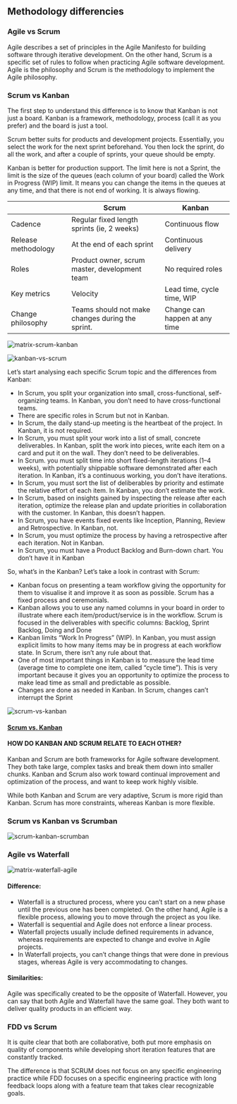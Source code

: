 ## Methodology differencies
### Agile vs Scrum
Agile describes a set of principles in the Agile Manifesto for building software through iterative development. On the other hand, Scrum is a specific set of rules to follow when practicing Agile software development. Agile is the philosophy and Scrum is the methodology to implement the Agile philosophy.

### Scrum vs Kanban
The first step to understand this difference is to know that Kanban is not just a board. Kanban is a framework, methodology, process (call it as you prefer) and the board is just a tool.

Scrum better suits for products and development projects. Essentially, you select the work for the next sprint beforehand. You then lock the sprint, do all the work, and after a couple of sprints, your queue should be empty.

Kanban is better for production support. The limit here is not a Sprint, the limit is the size of the queues (each column of your board) called the Work in Progress (WIP) limit. It means you can change the items in the queues at any time, and that there is not end of working. It is always flowing.

|  | Scrum | Kanban |
| --- | --- | --- |
| Cadence | Regular fixed length sprints (ie, 2 weeks) | Continuous flow |
| Release methodology | At the end of each sprint | Continuous delivery |
| Roles | Product owner, scrum master, development team | No required roles |
| Key metrics | Velocity | Lead time, cycle time, WIP |
| Change philosophy | Teams should not make changes during the sprint. | Change can happen at any time |

![matrix-scrum-kanban](../images/matrix-scrum-kanban.gif)

![kanban-vs-scrum](../images/kanban-vs-scrum.png)

Let’s start analysing each specific Scrum topic and the differences from Kanban:
* In Scrum, you split your organization into small, cross-functional, self-organizing teams. In Kanban, you don’t need to have cross-functional teams.
* There are specific roles in Scrum but not in Kanban.
* In Scrum, the daily stand-up meeting is the heartbeat of the project. In Kanban, it is not required.
* In Scrum, you must split your work into a list of small, concrete deliverables. In Kanban, split the work into pieces, write each item on a card and put it on the wall. They don’t need to be deliverables.
* In Scrum. you must split time into short fixed-length iterations (1–4 weeks), with potentially shippable software demonstrated after each iteration. In Kanban, it’s a continuous working, you don’t have iterations.
* In Scrum, you must sort the list of deliberables by priority and estimate the relative effort of each item. In Kanban, you don’t estimate the work.
* In Scrum, based on insights gained by inspecting the release after each iteration, optimize the release plan and update priorities in collaboration with the customer. In Kanban, this doesn’t happen.
* In Scrum, you have events fixed events like Inception, Planning, Review and Retrospective. In Kanban, not.
* In Scrum, you must optimize the process by having a retrospective after each iteration. Not in Kanban.
* In Scrum, you must have a Product Backlog and Burn-down chart. You don’t have it in Kanban

So, what’s in the Kanban? Let’s take a look in contrast with Scrum:
* Kanban focus on presenting a team workflow giving the opportunity for them to visualise it and improve it as soon as possible. Scrum has a fixed process and ceremonials.
* Kanban allows you to use any named columns in your board in order to illustrate where each item/product/service is in the workflow. Scrum is focused in the deliverables with specific columns: Backlog, Sprint Backlog, Doing and Done
* Kanban limits “Work In Progress” (WIP). In Kanban, you must assign explicit limits to how many items may be in progress at each workflow state. In Scrum, there isn’t any rule about that.
* One of most important things in Kanban is to measure the lead time (average time to complete one item, called “cycle time”). This is very important because it gives you an opportunity to optimize the process to make lead time as small and predictable as possible.
* Changes are done as needed in Kanban. In Scrum, changes can’t interrupt the Sprint

![scrum-vs-kanban](../images/scrum-vs-kanban.png)

#### [Scrum vs. Kanban](https://medium.com/@thorbjorn.sigberg/scrum-vs-kanban-c73dc70e8eef)

#### HOW DO KANBAN AND SCRUM RELATE TO EACH OTHER?
Kanban and Scrum are both frameworks for Agile software development. They both take large, complex tasks and break them down into smaller chunks. Kanban and Scrum also work toward continual improvement and optimization of the process, and want to keep work highly visible.

While both Kanban and Scrum are very adaptive, Scrum is more rigid than Kanban. Scrum has more constraints, whereas Kanban is more flexible.

### Scrum vs Kanban vs Scrumban
![scrum-kanban-scrumban](../images/scrum-kanban-scrumban.png)

### Agile vs Waterfall

![matrix-waterfall-agile](../images/matrix-waterfall-agile.gif)

#### Difference:
* Waterfall is a structured process, where you can’t start on a new phase until the previous one has been completed. On the other hand, Agile is a flexible process, allowing you to move through the project as you like.
* Waterfall is sequential and Agile does not enforce a linear process.
* Waterfall projects usually include defined requirements in advance, whereas requirements are expected to change and evolve in Agile projects.
* In Waterfall projects, you can’t change things that were done in previous stages, whereas Agile is very accommodating to changes.

#### Similarities:
Agile was specifically created to be the opposite of Waterfall. However, you can say that both Agile and Waterfall have the same goal. They both want to deliver quality products in an efficient way.

### FDD vs Scrum
It is quite clear that both are collaborative, both put more emphasis on quality of components while developing short iteration features that are constantly tracked.

The difference is that SCRUM does not focus on any specific engineering practice while FDD focuses on a specific engineering practice with long feedback loops along with a feature team that takes clear recognizable goals.
